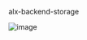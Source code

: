 alx-backend-storage

![image](https://github.com/Charles130-Anderson/alx-backend-storage/assets/138807102/af986cb7-0dca-492a-a72d-6bd475253c6f)



